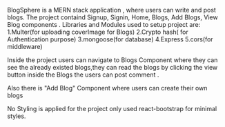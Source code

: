 BlogSphere is a MERN stack application , where users can write and post blogs.
The project containd Signup, Signin, Home, Blogs, Add Blogs, View Blog components .
Libraries and Modules used to setup project are:
1.Multer(for uploading coverImage for Blogs)
2.Crypto hash( for Authentication purpose)
3.mongoose(for database)
4.Express
5.cors(for middleware)

Inside the project users can navigate to Blogs Component where they can see the already existed blogs,they can read the blogs by clicking the view button 
inside the Blogs the users can post comment .

Also there is "Add Blog"  Component where users can create their own blogs 

No Styling is applied for the project only used react-bootstrap for minimal styles.
